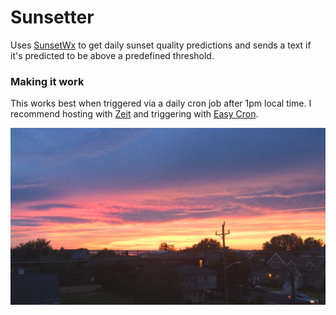 # Sunsetter

Uses [SunsetWx](https://sunsetwx.com/) to get daily sunset quality predictions and sends a text if it's predicted to be above a predefined threshold.

### Making it work

This works best when triggered via a daily cron job after 1pm local time. I recommend hosting with [Zeit](http://zeit.co/) and triggering with [Easy Cron](https://www.easycron.com).

![alt text](./sunset.jpg "I took this :)")
